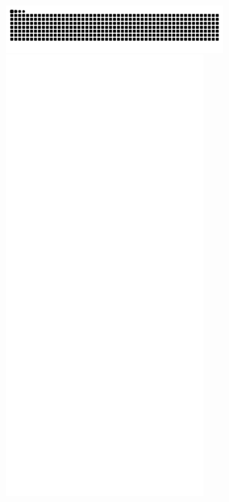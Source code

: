 <a href="#">

![GitHub Snake dark](https://github.com/SpotlightForBugs/Spotlightforbugs/blob/output/github-contribution-grid-snake-dark.svg)
![Metrics](https://github.com/SpotlightForBugs/Spotlightforbugs/blob/Pro/github-metrics.svg)

</a>
